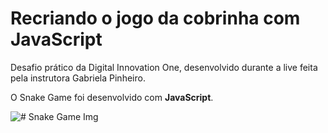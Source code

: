 # Recriando o jogo da cobrinha com JavaScript

Desafio prático da Digital Innovation One, desenvolvido durante a live feita pela instrutora Gabriela Pinheiro.

O Snake Game foi desenvolvido com **JavaScript**. 

![# Snake Game Img](https://i.imgur.com/HZ6IUmp.png)

